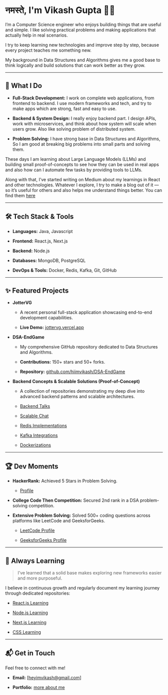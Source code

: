 

# नमस्ते, I'm Vikash Gupta 🙏🏻

I’m a Computer Science engineer who enjoys building things that are useful and simple. I like solving practical problems and making applications that actually help in real scenarios.

I try to keep learning new technologies and improve step by step, because every project teaches me something new.

My background in Data Structures and Algorithms gives me a good base to think logically and build solutions that can work better as they grow.

---

## 🚀 What I Do

- **Full-Stack Development:** I work on complete web applications, from frontend to backend. I use modern frameworks and tech, and try to make apps which are strong, fast and easy to use.

- **Backend & System Design:** I really enjoy backend part. I design APIs, work with microservices, and think about how system will scale when users grow. Also like solving problem of distributed system.

- **Problem Solving:** I have strong base in Data Structures and Algorithms, So I am good at breaking big problems into small parts and solving them.

These days I am learning about Large Language Models (LLMs) and building small proof-of-concepts to see how they can be used in real apps and also how can I automate few tasks by providing tools to LLMs.

Along with that, I’ve started writing on Medium about my learnings in React and other technologies. Whatever I explore, I try to make a blog out of it — so it’s useful for others and also helps me understand things better. You can find them [here](https://hiimvikash.medium.com/)

---

## 🛠️ Tech Stack & Tools

* **Languages:** Java, Javascript

* **Frontend:** React.js, Next.js

* **Backend:** Node.js

* **Databases:** MongoDB, PostgreSQL

* **DevOps & Tools:** Docker, Redis, Kafka, Git, GitHub

---

## ✨ Featured Projects

* **JotterVG**

    * A recent personal full-stack application showcasing end-to-end development capabilities.

    * **Live Demo:** [jottervg.vercel.app](https://jottervg.vercel.app)

* **DSA-EndGame**

    * My comprehensive GitHub repository dedicated to Data Structures and Algorithms.

    * **Contributions:** 150+ stars and 50+ forks.

    * **Repository:** [github.com/hiimvikash/DSA-EndGame](https://github.com/hiimvikash/DSA-EndGame)

* **Backend Concepts & Scalable Solutions (Proof-of-Concept)**

    * A collection of repositories demonstrating my deep dive into advanced backend patterns and scalable architectures.

    * [Backend Talks](https://github.com/hiimvikash/backendtalks)

    * [Scalable Chat](https://github.com/hiimvikash/scalablechat)

    * [Redis Implementations](https://github.com/hiimvikash/redis)

    * [Kafka Integrations](https://github.com/hiimvikash/kafka)

    * [Dockerizations](https://github.com/hiimvikash/docker)

---

## 🏆 Dev Moments

* **HackerRank:** Achieved 5 Stars in Problem Solving.

    * [Profile](https://hackerrank.com/profile/itzvikashgupta)

* **College Code Then Competition:** Secured 2nd rank in a DSA problem-solving competition.

* **Extensive Problem Solving:** Solved 500+ coding questions across platforms like LeetCode and GeeksforGeeks.

    * [LeetCode Profile](https://leetcode.com/hiimvikash)

    * [GeeksforGeeks Profile](https://geeksforgeeks.org/user/heyiamvikash)

---

## 🌱 Always Learning
> I’ve learned that a solid base makes exploring new frameworks easier and more purposeful.

I believe in continuous growth and regularly document my learning journey through dedicated repositories:

* [React.js Learning](https://github.com/hiimvikash/reactjs)

* [Node.js Learning](https://github.com/hiimvikash/nodejs)

* [Next.js Learning](https://github.com/hiimvikash/nextjs)

* [CSS Learning](https://github.com/hiimvikash/css/blob/main/README.md)

---

## 📬 Get in Touch

Feel free to connect with me!

* **Email:** \[heyimvikash@gmail.com\]

* **Portfolio:** [more about me](https://hiimvikash.vercel.app)

